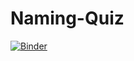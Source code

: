 # Naming-Quiz

[![Binder](https://mybinder.org/badge_logo.svg)](https://mybinder.org/v2/gh/rmcrae/Naming-Quiz/main?filepath=Ionic%20Naming%20Quiz.ipynb)
